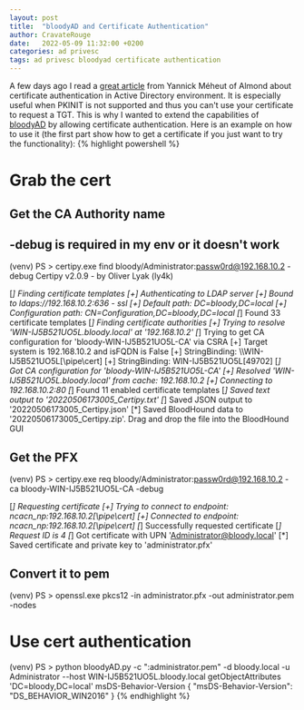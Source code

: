 ```yaml
---
layout: post
title:  "bloodyAD and Certificate Authentication"
author: CravateRouge
date:   2022-05-09 11:32:00 +0200
categories: ad privesc
tags: ad privesc bloodyad certificate authentication
---
```

A few days ago I read a [great article](https://offsec.almond.consulting/authenticating-with-certificates-when-pkinit-is-not-supported.html) from Yannick Méheut of Almond about certificate authentication in Active Directory environment. It is especially useful when PKINIT is not supported and thus you can't use your certificate to request a TGT.
This is why I wanted to extend the capabilities of [bloodyAD](https://github.com/CravateRouge/bloodyAD) by allowing certificate authentication.
Here is an example on how to use it (the first part show how to get a certificate if you just want to try the functionality):
{% highlight powershell %}
# Grab the cert

## Get the CA Authority name
## -debug is required in my env or it doesn't work
(venv) PS > certipy.exe find bloody/Administrator:passw0rd@192.168.10.2 -debug
Certipy v2.0.9 - by Oliver Lyak (ly4k)

[*] Finding certificate templates
[+] Authenticating to LDAP server
[+] Bound to ldaps://192.168.10.2:636 - ssl
[+] Default path: DC=bloody,DC=local
[+] Configuration path: CN=Configuration,DC=bloody,DC=local
[*] Found 33 certificate templates
[*] Finding certificate authorities
[+] Trying to resolve 'WIN-IJ5B521UO5L.bloody.local' at '192.168.10.2'
[*] Trying to get CA configuration for 'bloody-WIN-IJ5B521UO5L-CA' via CSRA
[+] Target system is 192.168.10.2 and isFQDN is False
[+] StringBinding: \\\\WIN-IJ5B521UO5L[\\pipe\\cert]
[+] StringBinding: WIN-IJ5B521UO5L[49702]
[*] Got CA configuration for 'bloody-WIN-IJ5B521UO5L-CA'
[+] Resolved 'WIN-IJ5B521UO5L.bloody.local' from cache: 192.168.10.2
[+] Connecting to 192.168.10.2:80
[*] Found 11 enabled certificate templates
[*] Saved text output to '20220506173005_Certipy.txt'
[*] Saved JSON output to '20220506173005_Certipy.json'
[*] Saved BloodHound data to '20220506173005_Certipy.zip'. Drag and drop the file into the BloodHound GUI

## Get the PFX
(venv) PS > certipy.exe req bloody/Administrator:passw0rd@192.168.10.2 -ca bloody-WIN-IJ5B521UO5L-CA -debug

[*] Requesting certificate
[+] Trying to connect to endpoint: ncacn_np:192.168.10.2[\pipe\cert]
[+] Connected to endpoint: ncacn_np:192.168.10.2[\pipe\cert]
[*] Successfully requested certificate
[*] Request ID is 4
[*] Got certificate with UPN 'Administrator@bloody.local'
[*] Saved certificate and private key to 'administrator.pfx'

## Convert it to pem
(venv) PS > openssl.exe pkcs12 -in administrator.pfx -out administrator.pem -nodes

# Use cert authentication
(venv) PS > python bloodyAD.py -c ":administrator.pem" -d bloody.local -u Administrator --host WIN-IJ5B521UO5L.bloody.local getObjectAttributes  'DC=bloody,DC=local' msDS-Behavior-Version
{
    "msDS-Behavior-Version": "DS_BEHAVIOR_WIN2016"
}
{% endhighlight %}